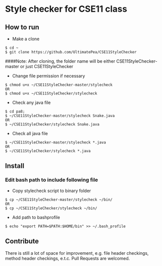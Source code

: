 
# Style checker for CSE11 class

## How to run

* Make a clone
 
```
$ cd ~
$ git clone https://github.com/UltimatePea/CSE11StyleChecker
```

####Note: After cloning, the folder name will be either CSE11StyleChecker-master or just CSE11StyleChecker

* Change file permission if necessary

```
$ chmod u+x ~/CSE11StyleChecker-master/stylecheck
OR
$ chmod u+x ~/CSE11StyleChecker/stylecheck
```





* Check any java file

```
$ cd pa8;
$ ~/CSE11StyleChecker-master/stylecheck Snake.java
OR
$ ~/CSE11StyleChecker/stylecheck Snake.java
```

* Check all java file

```
$ ~/CSE11StyleChecker-master/stylecheck *.java
OR
$ ~/CSE11StyleChecker/stylecheck *.java
```

## Install

### Edit bash path to include following file

* Copy stylecheck script to binary folder

```
$ cp ~/CSE11StyleChecker-master/stylecheck ~/bin/
OR
$ cp ~/CSE11StyleChecker/stylecheck ~/bin/
```

* Add path to bashprofile

```
$ echo "export PATH=$PATH:$HOME/bin" >> ~/.bash_profile
```

## Contribute

There is still a lot of space for improvement, e.g. file header checkings, method header checkings, e.t.c. Pull Requests are welcomed.



